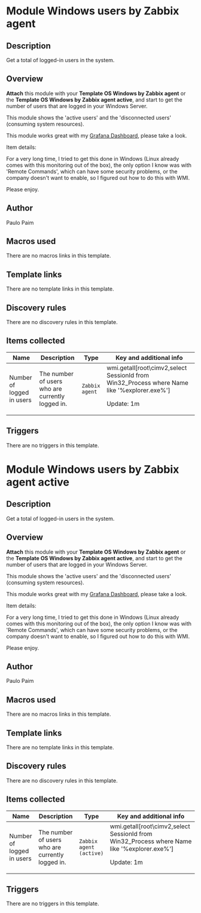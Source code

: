 # Module Windows users by Zabbix agent

## Description

Get a total of logged-in users in the system.

## Overview

**Attach** this module with your **Template OS Windows by Zabbix agent** or the **Template OS Windows by Zabbix agent active**, and start to get the number of users that are logged in your Windows Server.


This module shows the 'active users' and the 'disconnected users' (consuming system resources).


 


This module works great with my [Grafana Dashboard](https://grafana.com/grafana/dashboards/5363), please take a look.


 


Item details:


 


For a very long time, I tried to get this done in Windows (Linux already comes with this monitoring out of the box), the only option I know was with 'Remote Commands', which can have some security problems, or the company doesn't want to enable, so I figured out how to do this with WMI.


 


Please enjoy.



## Author

Paulo Paim

## Macros used

There are no macros links in this template.

## Template links

There are no template links in this template.

## Discovery rules

There are no discovery rules in this template.

## Items collected

|Name|Description|Type|Key and additional info|
|----|-----------|----|----|
|Number of logged in users|<p>The number of users who are currently logged in.</p>|`Zabbix agent`|wmi.getall[root\cimv2,select SessionId from Win32_Process where Name like '%explorer.exe%']<p>Update: 1m</p>|
## Triggers

There are no triggers in this template.

# Module Windows users by Zabbix agent active

## Description

Get a total of logged-in users in the system.

## Overview

**Attach** this module with your **Template OS Windows by Zabbix agent** or the **Template OS Windows by Zabbix agent active**, and start to get the number of users that are logged in your Windows Server.


This module shows the 'active users' and the 'disconnected users' (consuming system resources).


 


This module works great with my [Grafana Dashboard](https://grafana.com/grafana/dashboards/5363), please take a look.


 


Item details:


 


For a very long time, I tried to get this done in Windows (Linux already comes with this monitoring out of the box), the only option I know was with 'Remote Commands', which can have some security problems, or the company doesn't want to enable, so I figured out how to do this with WMI.


 


Please enjoy.



## Author

Paulo Paim

## Macros used

There are no macros links in this template.

## Template links

There are no template links in this template.

## Discovery rules

There are no discovery rules in this template.

## Items collected

|Name|Description|Type|Key and additional info|
|----|-----------|----|----|
|Number of logged in users|<p>The number of users who are currently logged in.</p>|`Zabbix agent (active)`|wmi.getall[root\cimv2,select SessionId from Win32_Process where Name like '%explorer.exe%']<p>Update: 1m</p>|
## Triggers

There are no triggers in this template.

